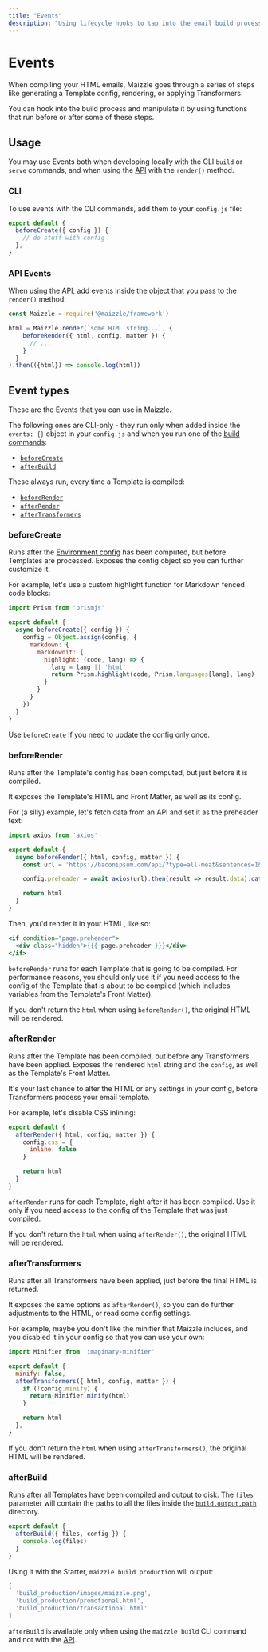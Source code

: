 ```yaml
---
title: "Events"
description: "Using lifecycle hooks to tap into the email build process."
---
```


# Events

When compiling your HTML emails, Maizzle goes through a series of steps like generating a Template config, rendering, or applying Transformers.

You can hook into the build process and manipulate it by using functions that run before or after some of these steps.

## Usage

You may use Events both when developing locally with the CLI `build` or `serve` commands, and when using the [API](/docs/api) with the `render()` method.

### CLI

To use events with the CLI commands, add them to your `config.js` file:

```js [config.js]
export default {
  beforeCreate({ config }) {
    // do stuff with config
  },
}
```

### API Events

When using the API, add events inside the object that you pass to the `render()` method:

```js [app.js]
const Maizzle = require('@maizzle/framework')

html = Maizzle.render(`some HTML string...`, {
    beforeRender({ html, config, matter }) {
      // ...
    }
  }
).then(({html}) => console.log(html))
```

## Event types

These are the Events that you can use in Maizzle.

The following ones are CLI-only - they run only when added inside the `events: {}` object in your `config.js` and when you run one of the [build commands](/docs/cli#development):

- [`beforeCreate`](#beforecreate)
- [`afterBuild`](#afterbuild)

These always run, every time a Template is compiled:

- [`beforeRender`](#beforerender)
- [`afterRender`](#afterrender)
- [`afterTransformers`](#aftertransformers)

### beforeCreate

Runs after the [Environment config](/docs/environments) has been computed, but before Templates are processed. Exposes the config object so you can further customize it.

For example, let's use a custom highlight function for Markdown fenced code blocks:

```js [config.js]
import Prism from 'prismjs'

export default {
  async beforeCreate({ config }) {
    config = Object.assign(config, {
      markdown: {
        markdownit: {
          highlight: (code, lang) => {
            lang = lang || 'html'
            return Prism.highlight(code, Prism.languages[lang], lang)
          }
        }
      }
    })
  }
}
```

<Alert>Use `beforeCreate` if you need to update the config only once.</Alert>

### beforeRender

Runs after the Template's config has been computed, but just before it is compiled.

It exposes the Template's HTML and Front Matter, as well as its config.

For (a silly) example, let's fetch data from an API and set it as the preheader text:

```js [config.js]
import axios from 'axios'

export default {
  async beforeRender({ html, config, matter }) {
    const url = 'https://baconipsum.com/api/?type=all-meat&sentences=1&start-with-lorem=1'

    config.preheader = await axios(url).then(result => result.data).catch(error => 'Could not fetch preheader, using default one.')

    return html
  }
}
```

Then, you'd render it in your HTML, like so:

```hbs [layouts/main.html]
<if condition="page.preheader">
  <div class="hidden">{{{ page.preheader }}}</div>
</if>
```

`beforeRender` runs for each Template that is going to be compiled. For performance reasons, you should only use it if you need access to the config of the Template that is about to be compiled (which includes variables from the Template's Front Matter).

<Alert type="warning">If you don't return the `html` when using `beforeRender()`, the original HTML will be rendered.</Alert>

### afterRender

Runs after the Template has been compiled, but before any Transformers have been applied. Exposes the rendered `html` string and the `config`, as well as the Template's Front Matter.

It's your last chance to alter the HTML or any settings in your config, before Transformers process your email template.

For example, let's disable CSS inlining:

```js [config.js]
export default {
  afterRender({ html, config, matter }) {
    config.css = {
      inline: false
    }

    return html
  }
}
```

`afterRender` runs for each Template, right after it has been compiled. Use it only if you need access to the config of the Template that was just compiled.

<Alert type="warning">If you don't return the `html` when using `afterRender()`, the original HTML will be rendered.</Alert>

### afterTransformers

Runs after all Transformers have been applied, just before the final HTML is returned.

It exposes the same options as `afterRender()`, so you can do further adjustments to the HTML, or read some config settings.

For example, maybe you don't like the minifier that Maizzle includes, and you disabled it in your config so that you can use your own:

```js [config.js]
import Minifier from 'imaginary-minifier'

export default {
  minify: false,
  afterTransformers({ html, config, matter }) {
    if (!config.minify) {
      return Minifier.minify(html)
    }

    return html
  },
}
```

<Alert type="warning">If you don't return the `html` when using `afterTransformers()`, the original HTML will be rendered.</Alert>

### afterBuild

Runs after all Templates have been compiled and output to disk. The `files` parameter will contain the paths to all the files inside the [`build.output.path`](/docs/configuration/build#path) directory.

```js [config.js]
export default {
  afterBuild({ files, config }) {
    console.log(files)
  }
}
```

Using it with the Starter, `maizzle build production` will output:

```js
[
  'build_production/images/maizzle.png',
  'build_production/promotional.html',
  'build_production/transactional.html'
]
```

<Alert type="warning">`afterBuild` is available only when using the `maizzle build` CLI command and not with the [API](/docs/api/).</Alert>
